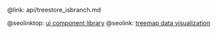 @link: api/treestore_isbranch.md

@seolinktop: [ui component library](https://webix.com)
@seolink: [treemap data visualization](https://webix.com/widget/treemap/)